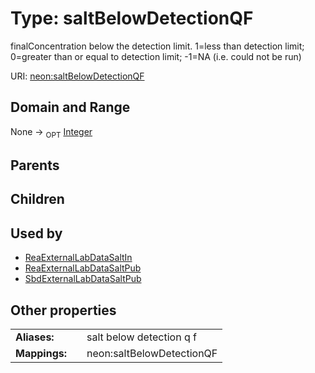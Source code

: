 
# Type: saltBelowDetectionQF


finalConcentration below the detection limit. 1=less than detection limit; 0=greater than or equal to detection limit; -1=NA (i.e. could not be run)

URI: [neon:saltBelowDetectionQF](https://data.neonscience.org/saltBelowDetectionQF)


## Domain and Range

None ->  <sub>OPT</sub> [Integer](types/Integer.md)

## Parents


## Children


## Used by

 * [ReaExternalLabDataSaltIn](ReaExternalLabDataSaltIn.md)
 * [ReaExternalLabDataSaltPub](ReaExternalLabDataSaltPub.md)
 * [SbdExternalLabDataSaltPub](SbdExternalLabDataSaltPub.md)

## Other properties

|  |  |  |
| --- | --- | --- |
| **Aliases:** | | salt below detection q f |
| **Mappings:** | | neon:saltBelowDetectionQF |

